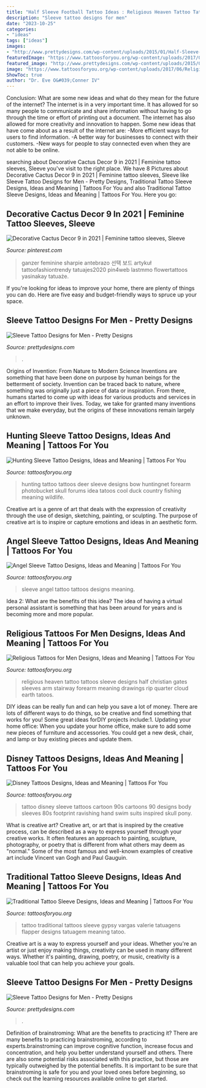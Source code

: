 ```yaml
---
title: "Half Sleeve Football Tattoo Ideas : Religious Heaven Tattoo Tattoos Sleeve Designs Half Christian Gates Sleeves Arm Stairway Forearm Meaning Drawings Rip Quarter Cloud Earth Tatoos"
description: "Sleeve tattoo designs for men"
date: "2023-10-25"
categories:
- "ideas"
tags: ["ideas"]
images:
- "http://www.prettydesigns.com/wp-content/uploads/2015/01/Half-Sleeve-Tattoo.jpg"
featuredImage: "https://www.tattoosforyou.org/wp-content/uploads/2017/06/Religious-Tattoos-for-Men-on-Arm.jpg"
featured_image: "http://www.prettydesigns.com/wp-content/uploads/2015/01/Half-Sleeve-Tattoo.jpg"
image: "https://www.tattoosforyou.org/wp-content/uploads/2017/06/Religious-Tattoos-for-Men-on-Arm.jpg"
ShowToc: true
author: "Dr. Eve O&#039;Conner IV"
---
```



Conclusion: What are some new ideas and what do they mean for the future of the internet?
The internet is in a very important time. It has allowed for so many people to communicate and share information without having to go through the time or effort of printing out a document. The internet has also allowed for more creativity and innovation to happen. Some new ideas that have come about as a result of the internet are: 
-More efficient ways for users to find information.
-A better way for businesses to connect with their customers. 
-New ways for people to stay connected even when they are not able to be online.

	

		
searching about Decorative Cactus Decor 9 in 2021 | Feminine tattoo sleeves, Sleeve you've visit to the right place. We have 8 Pictures about Decorative Cactus Decor 9 in 2021 | Feminine tattoo sleeves, Sleeve like Sleeve Tattoo Designs for Men - Pretty Designs, Traditional Tattoo Sleeve Designs, Ideas and Meaning | Tattoos For You and also Traditional Tattoo Sleeve Designs, Ideas and Meaning | Tattoos For You. Here you go:
		
    
## Decorative Cactus Decor 9 In 2021 | Feminine Tattoo Sleeves, Sleeve

<img loading=lazy src="https://i.pinimg.com/736x/f5/76/9e/f5769e56da299ed79dbb659cc2c0454c.jpg" onerror="this.onerror=null;this.src='https://tse1.mm.bing.net/th?id=OIP.MHKIh0CAuhKWGUEN6TtpBwHaNK&amp;pid=15.1';" alt="Decorative Cactus Decor 9 in 2021 | Feminine tattoo sleeves, Sleeve">

_Source: pinterest.com_

>ganzer feminine sharpie antebrazo 선택 보드 artykuł tattoofashiontrendy tatuajes2020 pin4web lastmmo flowertattoos yasinakay tatuaże. 

	

If you're looking for ideas to improve your home, there are plenty of things you can do. Here are five easy and budget-friendly ways to spruce up your space.

    
## Sleeve Tattoo Designs For Men - Pretty Designs

<img loading=lazy src="https://www.prettydesigns.com/wp-content/uploads/2015/01/City-Arm-Tattoo.jpg" onerror="this.onerror=null;this.src='https://tse4.mm.bing.net/th?id=OIP.sTCNR0DJG01Str-j-CVzqwHaOt&amp;pid=15.1';" alt="Sleeve Tattoo Designs for Men - Pretty Designs">

_Source: prettydesigns.com_

>. 

	

Origins of Invention: From Nature to Modern Science
Inventions are something that have been done on purpose by human beings for the betterment of society. Invention can be traced back to nature, where something was originally just a piece of data or inspiration. From there, humans started to come up with ideas for various products and services in an effort to improve their lives. Today, we take for granted many inventions that we make everyday, but the origins of these innovations remain largely unknown.

    
## Hunting Sleeve Tattoo Designs, Ideas And Meaning | Tattoos For You

<img loading=lazy src="https://www.tattoosforyou.org/wp-content/uploads/2017/11/Hunting-Tattoo-Sleeve-Photos.jpg" onerror="this.onerror=null;this.src='https://tse1.mm.bing.net/th?id=OIP.BtX1wzaYthFnZybjHZtRswHaJ7&amp;pid=15.1';" alt="Hunting Sleeve Tattoo Designs, Ideas and Meaning | Tattoos For You">

_Source: tattoosforyou.org_

>hunting tattoo tattoos deer sleeve designs bow huntingnet forearm photobucket skull forums idea tatoos cool duck country fishing meaning wildlife. 

	

Creative art is a genre of art that deals with the expression of creativity through the use of design, sketching, painting, or sculpting. The purpose of creative art is to inspire or capture emotions and ideas in an aesthetic form.

    
## Angel Sleeve Tattoo Designs, Ideas And Meaning | Tattoos For You

<img loading=lazy src="https://www.tattoosforyou.org/wp-content/uploads/2017/11/Angel-Sleeve-Tattoos.jpg" onerror="this.onerror=null;this.src='https://tse1.mm.bing.net/th?id=OIP.sMA8vxhnkOs29SSJQELtCwHaMl&amp;pid=15.1';" alt="Angel Sleeve Tattoo Designs, Ideas and Meaning | Tattoos For You">

_Source: tattoosforyou.org_

>sleeve angel tattoo tattoos designs meaning. 

	

Idea 2: What are the benefits of this idea?
The idea of having a virtual personal assistant is something that has been around for years and is becoming more and more popular.

    
## Religious Tattoos For Men Designs, Ideas And Meaning | Tattoos For You

<img loading=lazy src="https://www.tattoosforyou.org/wp-content/uploads/2017/06/Religious-Tattoos-for-Men-on-Arm.jpg" onerror="this.onerror=null;this.src='https://tse1.mm.bing.net/th?id=OIP.tk46uu9xHaVdXzJ9RAHk0gHaJ4&amp;pid=15.1';" alt="Religious Tattoos for Men Designs, Ideas and Meaning | Tattoos For You">

_Source: tattoosforyou.org_

>religious heaven tattoo tattoos sleeve designs half christian gates sleeves arm stairway forearm meaning drawings rip quarter cloud earth tatoos. 

	

DIY ideas can be really fun and can help you save a lot of money. There are lots of different ways to do things, so be creative and find something that works for you! Some great ideas forDIY projects include:1. Updating your home office: When you update your home office, make sure to add some new pieces of furniture and accessories. You could get a new desk, chair, and lamp or buy existing pieces and update them.
    
## Disney Tattoos Designs, Ideas And Meaning | Tattoos For You

<img loading=lazy src="http://www.tattoosforyou.org/wp-content/uploads/2016/05/Disney-Sleeve-Tattoo.jpg" onerror="this.onerror=null;this.src='https://tse4.mm.bing.net/th?id=OIP.alX2_Rqk4jLXZ5ujGwChJQHaK5&amp;pid=15.1';" alt="Disney Tattoos Designs, Ideas and Meaning | Tattoos For You">

_Source: tattoosforyou.org_

>tattoo disney sleeve tattoos cartoon 90s cartoons 90 designs body sleeves 80s footprint ravishing hand swim suits inspired skull pony. 

	

What is creative art?
Creative art, or art that is inspired by the creative process, can be described as a way to express yourself through your creative works. It often features an approach to painting, sculpture, photography, or poetry that is different from what others may deem as "normal." Some of the most famous and well-known examples of creative art include Vincent van Gogh and Paul Gauguin.

    
## Traditional Tattoo Sleeve Designs, Ideas And Meaning | Tattoos For You

<img loading=lazy src="https://www.tattoosforyou.org/wp-content/uploads/2017/07/Traditional-Tattoo-Sleeve-Women.jpg" onerror="this.onerror=null;this.src='https://tse4.mm.bing.net/th?id=OIP.99OgyltmACX1_4Ph50rtowHaJ4&amp;pid=15.1';" alt="Traditional Tattoo Sleeve Designs, Ideas and Meaning | Tattoos For You">

_Source: tattoosforyou.org_

>tattoo traditional tattoos sleeve gypsy vargas valerie tatuagens flapper designs tatuagem meaning tatoo. 

	

Creative art is a way to express yourself and your ideas. Whether you're an artist or just enjoy making things, creativity can be used in many different ways. Whether it's painting, drawing, poetry, or music, creativity is a valuable tool that can help you achieve your goals.

    
## Sleeve Tattoo Designs For Men - Pretty Designs

<img loading=lazy src="http://www.prettydesigns.com/wp-content/uploads/2015/01/Half-Sleeve-Tattoo.jpg" onerror="this.onerror=null;this.src='https://tse2.mm.bing.net/th?id=OIP.RUoeXJCOWTjJ6Lz4dOgnswHaLH&amp;pid=15.1';" alt="Sleeve Tattoo Designs for Men - Pretty Designs">

_Source: prettydesigns.com_

>. 

	

Definition of brainstroming: What are the benefits to practicing it?
There are many benefits to practicing brainstroming, according to experts.brainstroming can improve cognitive function, increase focus and concentration, and help you better understand yourself and others. There are also some potential risks associated with this practice, but those are typically outweighed by the potential benefits. It is important to be sure that brainstroming is safe for you and your loved ones before beginning, so check out the learning resources available online to get started.

